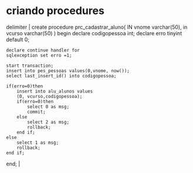 # criando procedures 
delimiter | 
create procedure prc_cadastrar_aluno(
IN vnome  varchar(50),
in vcurso varchar(50)
) 
begin 
	declare codigopessoa int;
    declare erro tinyint default 0;
    
    declare continue handler for 
    sqlexception set erro =1;
    
    start transaction;
    insert into pes_pessoas values(0,vnome, now());
	select last_insert_id() into codigopessoa;
    
    if(erro=0)then 
		insert into alu_alunos values
        (0, vcurso,codigopessoa);
        if(erro=0)then
			select 0 as msg;
			commit;
        else
			select 2 as msg;
			rollback;
		end if;
	else 	
		select 1 as msg;
		rollback;
    end if;
end;
|
